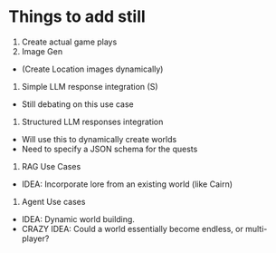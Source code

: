 # Things to add still

1. Create actual game plays
1. Image Gen 
  * (Create Location images dynamically)
1. Simple LLM response integration (S)
  * Still debating on this use case
1. Structured LLM responses integration
  * Will use this to dynamically create worlds
  * Need to specify a JSON schema for the quests
1. RAG Use Cases
  * IDEA: Incorporate lore from an existing world (like Cairn)
1. Agent Use cases
  * IDEA: Dynamic world building.
  * CRAZY IDEA: Could a world essentially become endless, or multi-player? 

